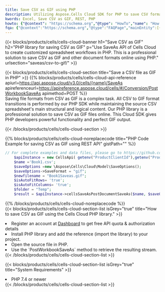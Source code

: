 ```yaml
---
title: Save CSV as GIF using PHP 
description: Utilizing Aspose.Cells Cloud SDK for PHP to save CSV format file as GIF format file. 
kwords: Excel, Save CSV as GIF, REST, PHP
howto: {"@context": "https://schema.org","@type": "HowTo","name": "How to save CSV as GIF using the Cells Cloud PHP library.","description": "How to save CSV as GIF using the Cells Cloud PHP library.","image": {"@type": "ImageObject"},"url": "/php/saveas/csv-to-gif/","step": [{ "@type": "HowToStep","name": "How to save CSV as GIF using the Cells Cloud PHP library. step 1", "image": {"@type": "ImageObject",},"url": "/php/saveas/csv-to-gif/","text": "Register an account at <a href='https://dashboard.aspose.cloud/'>Dashboard</a> to get free API quota & authorization details",},{ "@type": "HowToStep","name": "How to save CSV as GIF using the Cells Cloud PHP library. step 1", "image": {"@type": "ImageObject",},"url": "/php/saveas/csv-to-gif/","text": "Install PHP library and add the reference (import the library) to your project.",},{ "@type": "HowToStep","name": "How to save CSV as GIF using the Cells Cloud PHP library. step 1", "image": {"@type": "ImageObject",},"url": "/php/saveas/csv-to-gif/","text": "Open the source file in PHP.",},{ "@type": "HowToStep","name": "How to save CSV as GIF using the Cells Cloud PHP library. step 1", "image": {"@type": "ImageObject",},"url": "/php/saveas/csv-to-gif/","text": "Use the `PostWorkbookSaveAs` method to retrieve the resulting stream.",}, ],"supply": {"@type": "HowToSupply","name": "document"},"tool": [{"@type": "HowToTool","name": "phpstorm, Visual Studio Code, Eclipse"},{"@type": "HowToTool","name": "Aspose Cells"}],"totalTime": "PT6M"}
fqa: {"@context":"https://schema.org","@type":"FAQPage","mainEntity":[{"@type":"Question","name":"Why save file as other formats file in C# using REST API?","acceptedAnswer":{"@type":"Answer","text":"Documents are encoded in many ways, and some files may be incompatible with the software you use. To open and read such files, just save them as appropriate file formats.<br/><ol><li>Install .NET SDK and add the reference (import the library) to your project.</li><li>Open the source file in C# using REST API.</li><li>Call the PostWorkbookSaveAsRequest() method, passing an output filename with required extension.</li><li>Get the result of save as a separate file.</li></ol>"}},{"@type":"Question","name":"What file formats can I save as with your C# library?","acceptedAnswer":{"@type":"Answer","text":"We support a variety of file formats for conversion using .NET library, including XLSX, Excel, xls , PDF, CSV, HTML, Markdown, XML, PNG, JPG, TIFF, Json, TXT and many more."}},{"@type":"Question","name":"What is the maximum allowed file size for conversion using this .NET library?","acceptedAnswer":{"@type":"Answer","text":"There are no file size limits for format conversions using .NET library."}}]}
---
```



{{< blocks/products/cells/cells-cloud-banner h1="Save CSV as GIF" h2="PHP library for saving CSV as GIF" p="Use SaveAs API of Cells Cloud to create customized spreadsheet workflows in PHP. This is a professional solution to save CSV as GIF and other document formats online using PHP." urlsection="saveas/csv-to-gif/" >}}

{{< blocks/products/cells/cells-cloud-section  title="Save a CSV file as GIF in PHP" >}}
{{% blocks/products/cells/cells-cloud-api-reference  apiurl=https://api.aspose.cloud/v3.0/cells/{name}/SaveAs  apireferenceurl=https://apireference.aspose.cloud/cells/#/Conversion/PostWorkbookSaveAs  apimethod=POST %}}
<br/>
Saving file formats from CSV as GIF is a complex task. All CSV to GIF format transitions is performed by our PHP SDK while maintaining the source CSV spreadsheet's main structural and logical content. Our PHP library is a professional solution to save CSV as GIF files online. This Cloud SDK gives PHP developers powerful functionality and perfect GIF output.

{{< /blocks/products/cells/cells-cloud-section >}}

{{% blocks/products/cells/cells-cloud-noreplacecode title="PHP Code Example for saving CSV as GIF using REST API" gistPath="" %}}
  
```php
// For complete examples and data files, please go to https://github.com/aspose-cells-cloud/aspose-cells-cloud-php/
    $apiInstance = new CellsApi( getenv("ProductClientId"),getenv("ProductClientSecret") );
    $name ='Book1.csv';
    $saveOptions =new \Aspose\Cells\Cloud\Model\SaveOptions();
    $saveOptions->SaveFormat = "gif";
    $newfilename = "Book1Saveas.gif";
    $isAutoFitRows= 'true';
    $isAutoFitColumns= 'true';
    $folder = "Temp";
    $result = $apiInstance->cellsSaveAsPostDocumentSaveAs($name, $saveOptions, $newfilename,$isAutoFitRows, $isAutoFitColumns, $folder);
```
  
{{% /blocks/products/cells/cells-cloud-noreplacecode  %}}
<br/>
{{< blocks/products/cells/cells-cloud-section-list isGrey="true"  title="How to save CSV as GIF using the Cells Cloud PHP library." >}}
<li>Register an account at <a href="https://dashboard.aspose.cloud/">Dashboard</a> to get free API quota & authorization details</li>
<li>Install PHP library and add the reference (import the library) to your project.</li>
<li>Open the source file in PHP.</li>
<li>Use the `PostWorkbookSaveAs` method to retrieve the resulting stream.</li>
{{< /blocks/products/cells/cells-cloud-section-list >}}

{{< blocks/products/cells/cells-cloud-section-list isGrey="true"  title="System Requirements" >}}
<li>PHP 7.4 or newer</li>
{{< /blocks/products/cells/cells-cloud-section-list >}}
